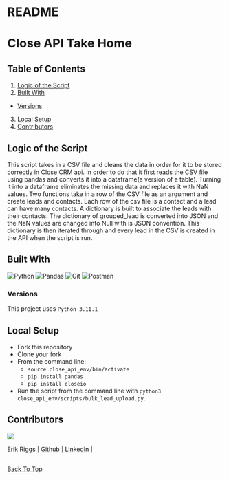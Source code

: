 
# README

# Close API Take Home

## Table of Contents

1. [Logic of the Script](#logic-of-the-script)
2. [Built With](#built-with)
- [Versions](#versions)
3. [Local Setup](#local-setup)
4. [Contributors](#contributors)

## Logic of the Script

This script takes in a CSV file and cleans the data in order for it to be stored correctly in Close CRM api.
In order to do that it first reads the CSV file using pandas and converts it into a dataframe(a version of a table).  Turning it into a dataframe eliminates the missing data and replaces it with NaN values.  Two functions take in a row of the CSV file as an argument and create leads and contacts.  Each row of the csv file is a contact and a lead can have many contacts. A dictionary is built to associate the leads with their contacts.  The dictionary of grouped_lead is converted into JSON and the NaN values are changed into Null with is JSON convention.  This dictionary is then iterated through and every lead in the CSV is created in the API when the script is run.  

## Built With

![Python](https://img.shields.io/badge/Python-FFD43B?style=for-the-badge&logo=python&logoColor=blue)
![Pandas](https://img.shields.io/badge/Pandas-2C2D72?style=for-the-badge&logo=pandas&logoColor=white)
![Git](https://img.shields.io/badge/GIT-E44C30?style=for-the-badge&logo=git&logoColor=white)
![Postman](https://img.shields.io/badge/Postman-FF6C37?style=for-the-badge&logo=Postman&logoColor=white)


### Versions

This project uses `Python 3.11.1`


## Local Setup

* Fork this repository
* Clone your fork
* From the command line:
    * `source close_api_env/bin/activate`
    * `pip install pandas`
    * `pip install closeio`
* Run the script from the command line with `python3 close_api_env/scripts/bulk_lead_upload.py`.


## Contributors


<img src="https://avatars.githubusercontent.com/u/106836658?s=120&v=4" />

Erik Riggs | [Github](https://github.com/eriggs0207) | [LinkedIn](https://www.linkedin.com/in/erik-riggs/) |

##

[Back To Top](#back-end-repository-for-lunch-and-learn)
